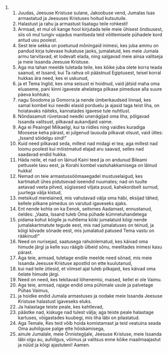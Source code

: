 <ol>
  <li>
    <ol>
      <li>Juudas, Jeesuse Kristuse sulane, Jakoobuse vend, Jumalas Isas armastatud ja Jeesuses Kristuses hoitud kutsutuile.</li>
      <li>Halastust ja rahu ja armastust lisatagu teile rohkesti!</li>
      <li>Armsad, et mul oli kange hool kirjutada teile meie ühisest õndsusest, siis oli mul tungiv vajadus manitseda teid võitlemisele pühadele kord antud usu poolest.</li>
      <li>Sest teie sekka on poetunud mõningaid inimesi, kes juba ammu on pandud kirja tulevase hukatuse jaoks, jumalatuid, kes meie Jumala armu tarvitavad, et lodevalt elada, ning salgavad meie ainsa valitseja ja meie Issanda Jeesuse Kristuse.</li>
      <li>Aga ma tahan meelde tuletada teile, kes kõike juba olete korra teada saanud, et Issand, kui Ta rahva oli päästnud Egiptusest, teisel korral hukkas ära need, kes ei uskunud,</li>
      <li>ja et Tema Inglid, kes oma seisust ei hoidnud, vaid jätsid maha oma eluaseme, pani kinni igaveste ahelatega pilkase pimeduse alla suure päeva kohtuks;</li>
      <li>nagu Soodoma ja Gomorra ja nende ümberkaudsed linnad, kes samal kombel kui needki elasid porduelu ja ajasid taga teist liha, on hoiatavaks näiteks, kannatades igavese tule nuhtlust.</li>
      <li>Nõndasamuti rüvetavad needki unenägijad oma liha, põlgavad Issanda valitsust, pilkavad aukandjaid vaime.</li>
      <li>Aga ei Peaingel Miikaelgi, kui ta riidles ning vaidles kuradiga Moosese keha pärast, ei julgenud lausuda pilkavat otsust, vaid ütles: „Issand sõidelgu sind!”</li>
      <li>Kuid need pilkavad seda, millest nad midagi ei tea; aga millest nad loomu poolest kui mõistmatud elajad aru saavad, selles nad saadavad endid hukka.</li>
      <li>Häda neile, et nad on läinud Kaini teed ja on andunud Bileami pettusele tasu eest, ja Korahi kombel vastuhakkamisega on läinud hukka!</li>
      <li>Nemad on teie armastussöömaaegadel mustuselaigud, kes kartmatult ühes pidutsevad iseendid nuumates; nad on tuulte aetavad veeta pilved, sügisesed viljata puud, kahekordselt surnud, juurtega välja kistud,</li>
      <li>metsikud merelained, mis vahutavad välja oma häbi, eksijad tähed, kellele pilkane pimedus on varutud igaveseks ajaks.</li>
      <li>Ent nende kohta on ka Eenok, seitsmes Aadamast, ennustanud, öeldes: „Vaata, Issand tuleb Oma pühade kümnetuhandetega</li>
      <li>pidama kohut kõigile ja nuhtlema kõiki jumalatuid kõigi nende jumalakartmatute tegude eest, mis nad jumalatuses on teinud, ja kõigi kõvade sõnade eest, mis jumalatud patused Tema vastu on rääkinud!”</li>
      <li>Need on nurisejad, saatusega rahulolematud, kes käivad oma himude järgi ja kelle suu räägib ülbeid sõnu, meelitades inimesi kasu pärast.</li>
      <li>Aga teie, armsad, tuletage endile meelde need sõnad, mis meie Issanda Jeesuse Kristuse apostlid on ette kuulutanud,</li>
      <li>kui nad teile ütlesid, et viimsel ajal tuleb pilkajaid, kes käivad oma õelate himude järgi.</li>
      <li>Need on need, kes tekitavad lõhenemisi, maised, kellel ei ole Vaimu.</li>
      <li>Aga teie, armsad, rajage endid oma pühimale usule ja palvetage Pühas Vaimus,</li>
      <li>ja hoidke endid Jumala armastuses ja oodake meie Issanda Jeesuse Kristuse halastust igaveseks eluks.</li>
      <li>Ja halastage teiste peale, kes kahtlevad,</li>
      <li>päästke nad, kiskuge nad tulest välja; aga teiste peale halastage kartuses, võigastades kuubegi, mis liha läbi on pilastatud.</li>
      <li>Aga Temale, Kes teid võib hoida komistamast ja teid veatuina seada Oma auhiilguse palge ette hõiskamisega,</li>
      <li>ainule Jumalale, meie Õnnistegijale, Jeesuse Kristuse, meie Issanda läbi olgu au, auhiilgus, võimus ja valitsus enne kõike maailmaajastut ja nüüd ja kõigi ajastuteni! Aamen.</li>
    </ol>
  </li>
</ol>